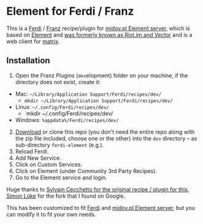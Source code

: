 # Element for Ferdi / Franz
This is a [Ferdi](https://github.com/getferdi/ferdi) / [Franz](https://github.com/meetfranz/franz) recipe/plugin for [midov.pl Element server](https://element.midov.pl), which is based on [Element](https://element.io/) and [was formerly known as Riot.im and Vector](https://itsfoss.com/riot-to-element/) and is a web client for [matrix](https://matrix.org/).

## Installation
1. Open the Franz Plugins (`dev`elopment) folder on your machine, if the directory does not exist, create it:
  * Mac: `~/Library/Application Support/Ferdi/recipes/dev/`
    * `mkdir ~/Library/Application Support/Ferdi/recipes/dev/`
  * Linux: `~/.config/Ferdi/recipes/dev/`
    * `mkdir ~/.config/Ferdi/recipes/dev/
  * Windows: `%appdata%/Ferdi/recipes/dev/`
    
2. [Download](https://github.com/gregoryhammond/ferdi-riot/blob/master/ferdi-riot.zip) or clone this repo (you don't need the entire repo along with the zip file included, choose one or the other) into the `dev` directory – as sub-directory `ferdi-element` (e.g.).
3. Reload Ferdi.
4. Add New Service.
5. Click on Custom Services.
6. Click on Element (under Community 3rd Party Recipes).
7. Go to the Element service and login.

Huge thanks to [Sylvain Cecchetto for the original recipe / plugin for this](https://github.com/sy6sy2/recipe-riot), [Simon Lüke](https://github.com/semaphor/recipe-element) for the fork that I found on Google.

This has been customized to fit [Ferdi](https://getferdi.com/) and [midov.pl Element server](https://element.midov.pl), but you can modify it to fit your own needs.

